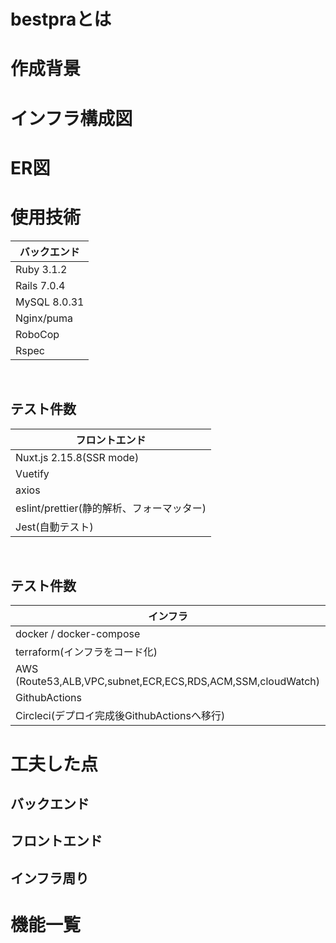 # bestpraとは

# 作成背景

# インフラ構成図

# ER図

# 使用技術
| バックエンド
----|
| Ruby 3.1.2 |
| Rails 7.0.4 |
| MySQL 8.0.31|
| Nginx/puma |
| RoboCop |
| Rspec |
<br />

## テスト件数


| フロントエンド
----|
| Nuxt.js 2.15.8(SSR mode)  |
| Vuetify |
| axios |
| eslint/prettier(静的解析、フォーマッター) |
| Jest(自動テスト) |
<br />

## テスト件数


| インフラ
----|
| docker / docker-compose  |
| terraform(インフラをコード化) |
| AWS (Route53,ALB,VPC,subnet,ECR,ECS,RDS,ACM,SSM,cloudWatch) |
| GithubActions |
| Circleci(デプロイ完成後GithubActionsへ移行) |


# 工夫した点
## バックエンド

## フロントエンド

## インフラ周り

# 機能一覧
